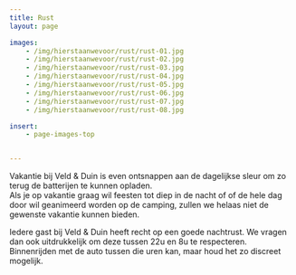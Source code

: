 ```yaml
---
title: Rust
layout: page

images:
    - /img/hierstaanwevoor/rust/rust-01.jpg
    - /img/hierstaanwevoor/rust/rust-02.jpg
    - /img/hierstaanwevoor/rust/rust-03.jpg
    - /img/hierstaanwevoor/rust/rust-04.jpg
    - /img/hierstaanwevoor/rust/rust-05.jpg
    - /img/hierstaanwevoor/rust/rust-06.jpg
    - /img/hierstaanwevoor/rust/rust-07.jpg
    - /img/hierstaanwevoor/rust/rust-08.jpg

insert:
    - page-images-top


---
```



Vakantie bij Veld & Duin is even ontsnappen aan de dagelijkse sleur om zo terug de batterijen te kunnen opladen.<br>
Als je op vakantie graag wil feesten tot diep in de nacht of of de hele dag door wil geanimeerd worden op de camping, zullen we helaas niet de gewenste vakantie kunnen bieden.

Iedere gast bij Veld & Duin heeft recht op een goede nachtrust. We vragen dan ook uitdrukkelijk om deze tussen 22u en 8u te respecteren.<br>
Binnenrijden met de auto tussen die uren kan, maar houd het zo discreet mogelijk.
